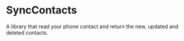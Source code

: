 # SyncContacts
A library that read your phone contact and return the new, updated and deleted contacts. 
